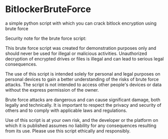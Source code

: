 # BitlockerBruteForce
a simple python script with which you can crack bitlock encryption using brute force

Security note for the brute force script:

This brute force script was created for demonstration purposes only and should never be used for illegal or malicious activities. 
Unauthorized decryption of encrypted drives or files is illegal and can lead to serious legal consequences.

The use of this script is intended solely for personal and legal purposes on personal devices to gain a better understanding of 
the risks of brute force attacks. 
The script is not intended to access other people's devices or data without the express permission of the owner.

Brute force attacks are dangerous and can cause significant damage, both legally and technically. 
It is important to respect the privacy and security of others and to comply with applicable laws and regulations.

Use of this script is at your own risk, and the developer or the platform on which it is published assumes no liability 
for any consequences resulting from its use. Please use this script ethically and responsibly.
